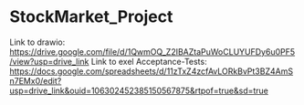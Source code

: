 # StockMarket_Project

Link to drawio: https://drive.google.com/file/d/1QwmOQ_Z2IBAZtaPuWoCLUYUFDy6u0PF5/view?usp=drive_link
Link to exel Acceptance-Tests: https://docs.google.com/spreadsheets/d/11zTxZ4zcfAvLORkBvPt3BZ4AmSn7EMx0/edit?usp=drive_link&ouid=106302452385150567875&rtpof=true&sd=true
